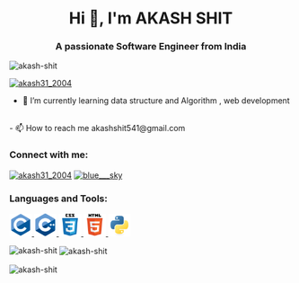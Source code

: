 <h1 align="center">Hi 👋, I'm AKASH SHIT</h1>
<h3 align="center">A passionate Software Engineer from India</h3>
<img align="right" width="400" src="https://camo.githubusercontent.com/19db51af5f90f1b152bc0b9078f5fe97053955be5074f03f17019c70345bdcdb/68747470733a2f2f6d69726f2e6d656469756d2e636f6d2f6d61782f313336302f302a37513379765349765f7430696f4a2d5a2e676966" alt="">

<p align="left"> <img src="https://komarev.com/ghpvc/?username=akash-shit&label=Profile%20views&color=0e75b6&style=flat" alt="akash-shit" /> </p>

<p align="left"> <a href="https://twitter.com/akash31_2004" target="blank"><img src="https://img.shields.io/twitter/follow/akash31_2004?logo=twitter&style=for-the-badge" alt="akash31_2004" /></a> </p>

- 🌱 I’m currently learning data structure and Algorithm , web development
<br>
- 📫 How to reach me akashshit541@gmail.com

<h3 align="left">Connect with me:</h3>
<p align="left">
<a href="https://twitter.com/akash31_2004" target="blank"><img align="center" src="https://raw.githubusercontent.com/rahuldkjain/github-profile-readme-generator/master/src/images/icons/Social/twitter.svg" alt="akash31_2004" height="30" width="40" /></a>
<a href="https://instagram.com/blue___sky" target="blank"><img align="center" src="https://raw.githubusercontent.com/rahuldkjain/github-profile-readme-generator/master/src/images/icons/Social/instagram.svg" alt="blue___sky" height="30" width="40" /></a>
</p>

<h3 align="left">Languages and Tools:</h3>
<p align="left"> <a href="https://www.cprogramming.com/" target="_blank" rel="noreferrer"> <img src="https://raw.githubusercontent.com/devicons/devicon/master/icons/c/c-original.svg" alt="c" width="40" height="40"/> </a> <a href="https://www.w3schools.com/cpp/" target="_blank" rel="noreferrer"> <img src="https://raw.githubusercontent.com/devicons/devicon/master/icons/cplusplus/cplusplus-original.svg" alt="cplusplus" width="40" height="40"/> </a> <a href="https://www.w3schools.com/css/" target="_blank" rel="noreferrer"> <img src="https://raw.githubusercontent.com/devicons/devicon/master/icons/css3/css3-original-wordmark.svg" alt="css3" width="40" height="40"/> </a> <a href="https://www.w3.org/html/" target="_blank" rel="noreferrer"> <img src="https://raw.githubusercontent.com/devicons/devicon/master/icons/html5/html5-original-wordmark.svg" alt="html5" width="40" height="40"/> </a> <a href="https://www.python.org" target="_blank" rel="noreferrer"> <img src="https://raw.githubusercontent.com/devicons/devicon/master/icons/python/python-original.svg" alt="python" width="40" height="40"/> </a> </p>

<p><img align="left" src="https://github-readme-stats.vercel.app/api/top-langs?username=akash-shit&show_icons=true&locale=en&layout=compact" alt="akash-shit" /></p>

<p>&nbsp;<img align="center" src="https://github-readme-stats.vercel.app/api?username=akash-shit&show_icons=true&locale=en" alt="akash-shit" /></p>

<p><img align="center" src="https://github-readme-streak-stats.herokuapp.com/?user=akash-shit&" alt="akash-shit" /></p>

<!--
**akash-shit/akash-shit** is a ✨ _special_ ✨ repository because its `README.md` (this file) appears on your GitHub profile.

Here are some ideas to get you started:

- 🔭 I’m currently working on ...
- 🌱 I’m currently learning ...
- 👯 I’m looking to collaborate on ...
- 🤔 I’m looking for help with ...
- 💬 Ask me about ...
- 📫 How to reach me: ...
- 😄 Pronouns: ...
- ⚡ Fun fact: ...
-->
